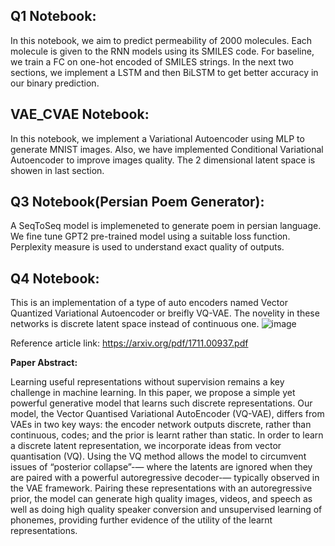 ## Q1 Notebook:
In this notebook, we aim to predict permeability of 2000 molecules. Each molecule is given to the RNN models using its SMILES code.
For baseline, we train a FC on one-hot encoded of SMILES strings. In the next two sections, we implement a LSTM and then
BiLSTM to get better accuracy in our binary prediction. 


## VAE_CVAE Notebook:
In this notebook, we implement a Variational Autoencoder using MLP to generate MNIST images. Also, we have implemented Conditional Variational Autoencoder
to improve images quality. The 2 dimensional latent space is showen in last section.


## Q3 Notebook(Persian Poem Generator):
A SeqToSeq model is implemeneted to generate poem in persian language. We fine tune GPT2 pre-trained model using a suitable loss function. Perplexity measure is used to understand exact quality of outputs.


## Q4 Notebook:
This is an implementation of a type of auto encoders named Vector Quantized Variational Autoencoder or breifly VQ-VAE. The novelity in these networks is discrete latent space instead of continuous one. 
![image](https://github.com/mohamadH80/Deep-Learning-HW4/assets/84089279/a7be2846-dc7f-494d-8dfb-031f7cf89bcf)

Reference article link: https://arxiv.org/pdf/1711.00937.pdf

**Paper Abstract:**

Learning useful representations without supervision remains a key challenge in
 machine learning. In this paper, we propose a simple yet powerful generative
 model that learns such discrete representations. Our model, the Vector Quantised
Variational AutoEncoder (VQ-VAE), differs from VAEs in two key ways: the
 encoder network outputs discrete, rather than continuous, codes; and the prior
 is learnt rather than static. In order to learn a discrete latent representation, we
 incorporate ideas from vector quantisation (VQ). Using the VQ method allows the
 model to circumvent issues of “posterior collapse”-— where the latents are ignored
 when they are paired with a powerful autoregressive decoder-— typically observed
 in the VAE framework. Pairing these representations with an autoregressive prior,
 the model can generate high quality images, videos, and speech as well as doing
 high quality speaker conversion and unsupervised learning of phonemes, providing
 further evidence of the utility of the learnt representations.
